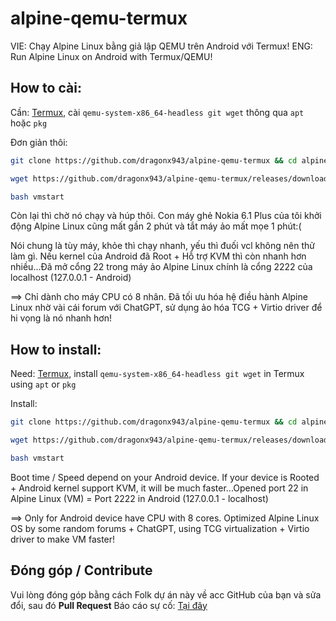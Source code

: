 # alpine-qemu-termux
VIE: Chạy Alpine Linux bằng giả lập QEMU trên Android với Termux!
ENG: Run Alpine Linux on Android with Termux/QEMU!

## How to cài:
Cần: [Termux](https://f-droid.org/repo/com.termux_118.apk), cài `qemu-system-x86_64-headless git wget` thông qua `apt` hoặc `pkg`

Đơn giản thôi:

  ```sh
  git clone https://github.com/dragonx943/alpine-qemu-termux && cd alpine-qemu-termux && chmod a+x vmstart
  ```

  ```sh
  wget https://github.com/dragonx943/alpine-qemu-termux/releases/download/Disk/alpine.qcow2
  ```

  ```sh
  bash vmstart
  ```

Còn lại thì chờ nó chạy và húp thôi. Con máy ghẻ Nokia 6.1 Plus của tôi khởi động Alpine Linux cũng mất gần 2 phút và tắt máy ảo mất mọe 1 phút:(

Nói chung là tùy máy, khỏe thì chạy nhanh, yếu thì đuối vcl không nên thử làm gì. Nếu kernel của Android đã Root + Hỗ trợ KVM thì còn nhanh hơn nhiều...Đã mở cổng 22 trong máy ảo Alpine Linux chính là cổng 2222 của localhost (127.0.0.1 - Android)

==> Chỉ dành cho máy CPU có 8 nhân. Đã tối ưu hóa hệ điều hành Alpine Linux nhờ vài cái forum với ChatGPT, sử dụng ảo hóa TCG + Virtio driver để hi vọng là nó nhanh hơn!

## How to install:
Need: [Termux](https://f-droid.org/repo/com.termux_118.apk), install `qemu-system-x86_64-headless git wget` in Termux using `apt` or `pkg`

Install:

  ```sh
  git clone https://github.com/dragonx943/alpine-qemu-termux && cd alpine-qemu-termux && chmod a+x vmstart
  ```

  ```sh
  wget https://github.com/dragonx943/alpine-qemu-termux/releases/download/Disk/alpine.qcow2
  ```

  ```sh
  bash vmstart
  ```

Boot time / Speed depend on your Android device. If your device is Rooted + Android kernel support KVM, it will be much faster...Opened port 22 in Alpine Linux (VM) = Port 2222 in Android (127.0.0.1 - localhost)

==> Only for Android device have CPU with 8 cores. Optimized Alpine Linux OS by some random forums + ChatGPT, using TCG virtualization + Virtio driver to make VM faster!

## Đóng góp / Contribute
Vui lòng đóng góp bằng cách Folk dự án này về acc GitHub của bạn và sửa đổi, sau đó **Pull Request**
Báo cáo sự cố: [Tại đây](https://github.com/dragonx943/alpine-qemu-termux/issues)
